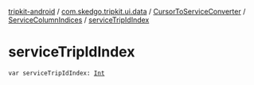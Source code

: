[tripkit-android](../../../index.md) / [com.skedgo.tripkit.ui.data](../../index.md) / [CursorToServiceConverter](../index.md) / [ServiceColumnIndices](index.md) / [serviceTripIdIndex](./service-trip-id-index.md)

# serviceTripIdIndex

`var serviceTripIdIndex: `[`Int`](https://kotlinlang.org/api/latest/jvm/stdlib/kotlin/-int/index.html)
